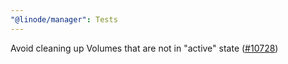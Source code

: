 ```yaml
---
"@linode/manager": Tests
---
```


Avoid cleaning up Volumes that are not in "active" state ([#10728](https://github.com/linode/manager/pull/10728))

